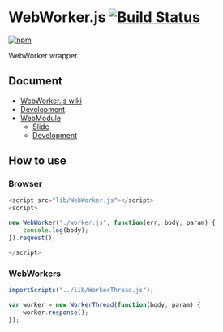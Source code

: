 # WebWorker.js [![Build Status](https://travis-ci.org/uupaa/WebWorker.js.png)](http://travis-ci.org/uupaa/WebWorker.js)

[![npm](https://nodei.co/npm/uupaa.webworker.js.png?downloads=true&stars=true)](https://nodei.co/npm/uupaa.webworker.js/)

WebWorker wrapper.

## Document

- [WebWorker.js wiki](https://github.com/uupaa/WebWorker.js/wiki/WebWorker)
- [Development](https://github.com/uupaa/WebModule/wiki/Development)
- [WebModule](https://github.com/uupaa/WebModule)
    - [Slide](http://uupaa.github.io/Slide/slide/WebModule/index.html)
    - [Development](https://github.com/uupaa/WebModule/wiki/Development)

## How to use

### Browser

```js
<script src="lib/WebWorker.js"></script>
<script>

new WebWorker("./worker.js", function(err, body, param) {
    console.log(body);
}).request();

</script>
```

### WebWorkers

```js
importScripts("../lib/WorkerThread.js");

var worker = new WorkerThread(function(body, param) {
    worker.response();
});
```
